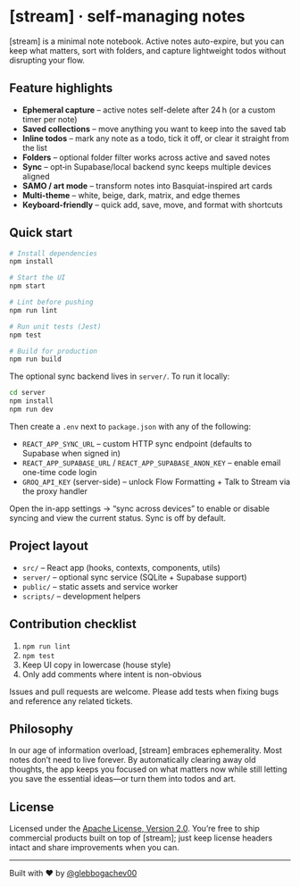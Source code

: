 # [stream] · self-managing notes

[stream] is a minimal note notebook. Active notes auto-expire, but you can keep what matters, sort with folders, and capture lightweight todos without disrupting your flow.

## Feature highlights

- **Ephemeral capture** – active notes self-delete after 24 h (or a custom timer per note)
- **Saved collections** – move anything you want to keep into the saved tab
- **Inline todos** – mark any note as a todo, tick it off, or clear it straight from the list
- **Folders** – optional folder filter works across active and saved notes
- **Sync** – opt‑in Supabase/local backend sync keeps multiple devices aligned
- **SAMO / art mode** – transform notes into Basquiat-inspired art cards
- **Multi-theme** – white, beige, dark, matrix, and edge themes
- **Keyboard-friendly** – quick add, save, move, and format with shortcuts

## Quick start

```bash
# Install dependencies
npm install

# Start the UI
npm start

# Lint before pushing
npm run lint

# Run unit tests (Jest)
npm test

# Build for production
npm run build
```

The optional sync backend lives in `server/`. To run it locally:

```bash
cd server
npm install
npm run dev
```

Then create a `.env` next to `package.json` with any of the following:

- `REACT_APP_SYNC_URL` – custom HTTP sync endpoint (defaults to Supabase when signed in)
- `REACT_APP_SUPABASE_URL` / `REACT_APP_SUPABASE_ANON_KEY` – enable email one-time code login
- `GROQ_API_KEY` (server-side) – unlock Flow Formatting + Talk to Stream via the proxy handler

Open the in-app settings → “sync across devices” to enable or disable syncing and view the current status. Sync is off by default.

## Project layout

- `src/` – React app (hooks, contexts, components, utils)
- `server/` – optional sync service (SQLite + Supabase support)
- `public/` – static assets and service worker
- `scripts/` – development helpers

## Contribution checklist

1. `npm run lint`
2. `npm test`
3. Keep UI copy in lowercase (house style)
4. Only add comments where intent is non-obvious

Issues and pull requests are welcome. Please add tests when fixing bugs and reference any related tickets.

## Philosophy

In our age of information overload, [stream] embraces ephemerality. Most notes don’t need to live forever. By automatically clearing away old thoughts, the app keeps you focused on what matters now while still letting you save the essential ideas—or turn them into todos and art.

## License

Licensed under the [Apache License, Version 2.0](LICENSE). You’re free to ship commercial products built on top of [stream]; just keep license headers intact and share improvements when you can.

---

Built with ❤️ by [@glebbogachev00](https://github.com/glebbogachev00)
